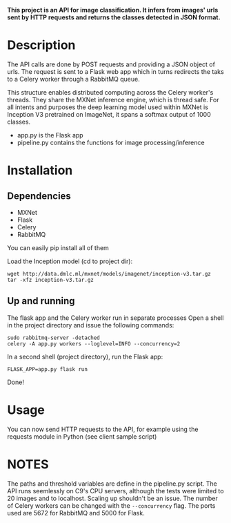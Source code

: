 __This project is an API for image classification.
It infers from images' urls sent by HTTP requests and returns the classes detected in JSON format.__

# Description

The API calls are done by POST requests and providing a JSON object of urls.
The request is sent to a Flask web app which in turns redirects the taks to a Celery worker through a RabbitMQ queue.

This structure enables distributed computing across the Celery worker's threads. They share the MXNet inference engine, which is thread safe.
For all intents and purposes the deep learning model used within MXNet is Inception V3 pretrained on ImageNet, it spans a softmax output of 1000 classes.

* app.py is the Flask app
* pipeline.py contains the functions for image processing/inference

# Installation

## Dependencies
* MXNet
* Flask
* Celery
* RabbitMQ

You can easily pip install all of them

Load the Inception model (cd to project dir):
```
wget http://data.dmlc.ml/mxnet/models/imagenet/inception-v3.tar.gz
tar -xfz inception-v3.tar.gz
```

## Up and running
The flask app and the Celery worker run in separate processes
Open a shell in the project directory and issue the following commands:
```
sudo rabbitmq-server -detached
celery -A app.py workers --loglevel=INFO --concurrency=2
```

In a second shell (project directory), run the Flask app:
```
FLASK_APP=app.py flask run
```    
Done!

# Usage
You can now send HTTP requests to the API, for example using the requests module in Python (see client sample script)

# NOTES
The paths and threshold variables are define in the pipeline.py script.
The API runs seemlessly on C9's CPU servers, although the tests were limited to 20 images and to localhost. Scaling up shouldn't be an issue.
The number of Celery workers can be changed with the `--concurrency` flag.
The ports used are 5672 for RabbitMQ and 5000 for Flask.